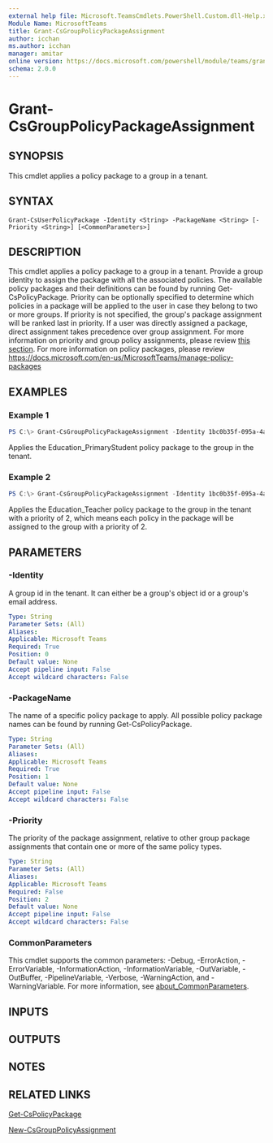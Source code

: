 ```yaml
---
external help file: Microsoft.TeamsCmdlets.PowerShell.Custom.dll-Help.xml
Module Name: MicrosoftTeams
title: Grant-CsGroupPolicyPackageAssignment
author: icchan
ms.author: icchan
manager: amitar
online version: https://docs.microsoft.com/powershell/module/teams/grant-csgrouppolicypackageassignment
schema: 2.0.0
---
```


# Grant-CsGroupPolicyPackageAssignment

## SYNOPSIS

This cmdlet applies a policy package to a group in a tenant.

## SYNTAX

```
Grant-CsUserPolicyPackage -Identity <String> -PackageName <String> [-Priority <String>] [<CommonParameters>]
```

## DESCRIPTION

This cmdlet applies a policy package to a group in a tenant. Provide a group identity to assign the package with all the associated policies. The available policy packages and their definitions can be found by running Get-CsPolicyPackage. Priority can be optionally specified to determine which policies in a package will be applied to the user in case they belong to two or more groups. If priority is not specified, the group's package assignment will be ranked last in priority. If a user was directly assigned a package, direct assignment takes precedence over group assignment. For more information on priority and group policy assignments, please review [this section](New-CsGroupPolicyAssignment.md#description). For more information on policy packages, please review https://docs.microsoft.com/en-us/MicrosoftTeams/manage-policy-packages

## EXAMPLES

### Example 1
```powershell
PS C:\> Grant-CsGroupPolicyPackageAssignment -Identity 1bc0b35f-095a-4a37-a24c-c4b6049816ab -PackageName Education_PrimaryStudent
```

Applies the Education_PrimaryStudent policy package to the group in the tenant.

### Example 2
```powershell
PS C:\> Grant-CsGroupPolicyPackageAssignment -Identity 1bc0b35f-095a-4a37-a24c-c4b6049816ab -PackageName Education_Teacher -Priority 2
```

Applies the Education_Teacher policy package to the group in the tenant with a priority of 2, which means each policy in the package will be assigned to the group with a priority of 2.

## PARAMETERS

### -Identity

A group id in the tenant. It can either be a group's object id or a group's email address.

```yaml
Type: String
Parameter Sets: (All)
Aliases:
Applicable: Microsoft Teams
Required: True
Position: 0
Default value: None
Accept pipeline input: False
Accept wildcard characters: False
```

### -PackageName

The name of a specific policy package to apply. All possible policy package names can be found by running Get-CsPolicyPackage.

```yaml
Type: String
Parameter Sets: (All)
Aliases:
Applicable: Microsoft Teams
Required: True
Position: 1
Default value: None
Accept pipeline input: False
Accept wildcard characters: False
```

### -Priority

The priority of the package assignment, relative to other group package assignments that contain one or more of the same policy types.

```yaml
Type: String
Parameter Sets: (All)
Aliases:
Applicable: Microsoft Teams
Required: False
Position: 2
Default value: None
Accept pipeline input: False
Accept wildcard characters: False
```

### CommonParameters
This cmdlet supports the common parameters: -Debug, -ErrorAction, -ErrorVariable, -InformationAction, -InformationVariable, -OutVariable, -OutBuffer, -PipelineVariable, -Verbose, -WarningAction, and -WarningVariable. For more information, see [about_CommonParameters](https://go.microsoft.com/fwlink/?LinkID=113216).

## INPUTS

## OUTPUTS

## NOTES

## RELATED LINKS

[Get-CsPolicyPackage](Get-CsPolicyPackage.md)

[New-CsGroupPolicyAssignment](New-CsGroupPolicyAssignment.md)